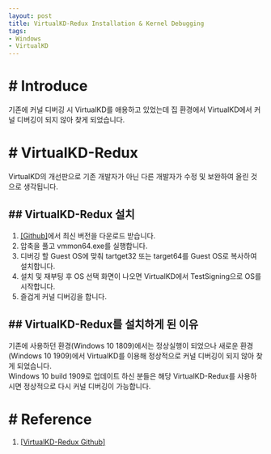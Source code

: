 ```yaml
---
layout: post
title: VirtualKD-Redux Installation & Kernel Debugging
tags:
- Windows
- VirtualKD
---
```


# # Introduce
기존에 커널 디버깅 시 VirtualKD를 애용하고 있었는데 집 환경에서 VirtualKD에서 커널 디버깅이 되지 않아 찾게 되었습니다.  

# # VirtualKD-Redux
VirtualKD의 개선판으로 기존 개발자가 아닌 다른 개발자가 수정 및 보완하여 올린 것으로 생각됩니다.

## ## VirtualKD-Redux 설치
1. [[Github]](https://github.com/4d61726b/VirtualKD-Redux/releases)에서 최신 버전을 다운로드 받습니다.  
2. 압축을 풀고 vmmon64.exe를 실행합니다.  
3. 디버깅 할 Guest OS에 맞춰 tartget32 또는 target64를 Guest OS로 복사하여 설치합니다.  
4. 설치 및 재부팅 후 OS 선택 화면이 나오면 VirtualKD에서 TestSigning으로 OS를 시작합니다.  
5. 즐겁게 커널 디버깅을 합니다.

## ## VirtualKD-Redux를 설치하게 된 이유
기존에 사용하던 환경(Windows 10 1809)에서는 정상실행이 되었으나 새로운 환경(Windows 10 1909)에서 VirtualKD를 이용해 정상적으로 커널 디버깅이 되지 않아 찾게 되었습니다.  
Windows 10 build 1909로 업데이트 하신 분들은 해당 VirtualKD-Redux를 사용하시면 정상적으로 다시 커널 디버깅이 가능합니다.  

# # Reference
1. [[VirtualKD-Redux Github]](https://github.com/4d61726b/VirtualKD-Redux)



